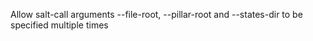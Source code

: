 Allow salt-call arguments --file-root, --pillar-root and --states-dir to be specified multiple times
